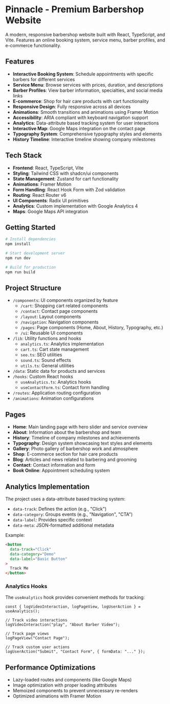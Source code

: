 # Pinnacle - Premium Barbershop Website

A modern, responsive barbershop website built with React, TypeScript, and Vite. Features an online booking system, service menu, barber profiles, and e-commerce functionality.

## Features

- **Interactive Booking System**: Schedule appointments with specific barbers for different services
- **Service Menu**: Browse services with prices, duration, and descriptions
- **Barber Profiles**: View barber information, specialties, and social media links
- **E-commerce**: Shop for hair care products with cart functionality
- **Responsive Design**: Fully responsive across all devices
- **Animations**: Smooth transitions and animations using Framer Motion
- **Accessibility**: ARIA compliant with keyboard navigation support
- **Analytics**: Data-attribute based tracking system for user interactions
- **Interactive Map**: Google Maps integration on the contact page
- **Typography System**: Comprehensive typography styles and elements
- **History Timeline**: Interactive timeline showing company milestones

## Tech Stack

- **Frontend**: React, TypeScript, Vite
- **Styling**: Tailwind CSS with shadcn/ui components
- **State Management**: Zustand for cart functionality
- **Animations**: Framer Motion
- **Form Handling**: React Hook Form with Zod validation
- **Routing**: React Router v6
- **UI Components**: Radix UI primitives
- **Analytics**: Custom implementation with Google Analytics 4
- **Maps**: Google Maps API integration

## Getting Started

```bash
# Install dependencies
npm install

# Start development server
npm run dev

# Build for production
npm run build
```

## Project Structure

- `/components`: UI components organized by feature
  - `/cart`: Shopping cart related components
  - `/contact`: Contact page components
  - `/layout`: Layout components
  - `/navigation`: Navigation components
  - `/pages`: Page components (Home, About, History, Typography, etc.)
  - `/ui`: Reusable UI components
- `/lib`: Utility functions and hooks
  - `analytics.ts`: Analytics implementation
  - `cart.ts`: Cart state management
  - `seo.ts`: SEO utilities
  - `sound.ts`: Sound effects
  - `utils.ts`: General utilities
- `/data`: Static data for products and services
- `/hooks`: Custom React hooks
  - `useAnalytics.ts`: Analytics hooks
  - `useContactForm.ts`: Contact form handling
- `/routes`: Application routing configuration
- `/animations`: Animation configurations

## Pages

- **Home**: Main landing page with hero slider and service overview
- **About**: Information about the barbershop and team
- **History**: Timeline of company milestones and achievements
- **Typography**: Design system showcasing text styles and elements
- **Gallery**: Photo gallery of barbershop work and atmosphere
- **Shop**: E-commerce section for hair care products
- **Blog**: Articles and news related to barbering and grooming
- **Contact**: Contact information and form
- **Book Online**: Appointment scheduling system

## Analytics Implementation

The project uses a data-attribute based tracking system:

- `data-track`: Defines the action (e.g., "Click")
- `data-category`: Groups events (e.g., "Navigation", "CTA")
- `data-label`: Provides specific context
- `data-meta`: JSON-formatted additional metadata

Example:
```html
<button 
  data-track="Click" 
  data-category="Demo" 
  data-label="Basic Button"
>
  Track Me
</button>
```

### Analytics Hooks

The `useAnalytics` hook provides convenient methods for tracking:

```tsx
const { logVideoInteraction, logPageView, logUserAction } = useAnalytics();

// Track video interactions
logVideoInteraction("play", "About Barber Video");

// Track page views
logPageView("Contact Page");

// Track custom user actions
logUserAction("Submit", "Contact Form", { formData: "..." });
```

## Performance Optimizations

- Lazy-loaded routes and components (like Google Maps)
- Image optimization with proper loading attributes
- Memoized components to prevent unnecessary re-renders
- Optimized animations with Framer Motion